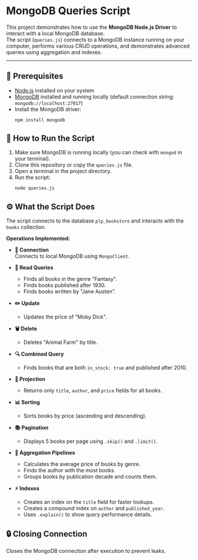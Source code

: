# MongoDB Queries Script

This project demonstrates how to use the **MongoDB Node.js Driver** to interact with a local MongoDB database.  
The script (`queries.js`) connects to a MongoDB instance running on your computer, performs various CRUD operations, and demonstrates advanced queries using aggregation and indexes.

---

## 📌 Prerequisites

- [Node.js](https://nodejs.org/) installed on your system  
- [MongoDB](https://www.mongodb.com/) installed and running locally (default connection string: `mongodb://localhost:27017`)  
- Install the MongoDB driver:
    ```bash
    npm install mongodb
    ```

## 🚀 How to Run the Script

1. Make sure MongoDB is running locally (you can check with `mongod` in your terminal).  
2. Clone this repository or copy the `queries.js` file.  
3. Open a terminal in the project directory.  
4. Run the script:
     ```bash
     node queries.js
     ```

## ⚙️ What the Script Does

The script connects to the database `plp_bookstore` and interacts with the `books` collection.

**Operations Implemented:**

- **🔌 Connection**  
    Connects to local MongoDB using `MongoClient`.

- **📖 Read Queries**  
    - Finds all books in the genre "Fantasy".  
    - Finds books published after 1930.  
    - Finds books written by "Jane Austen".

- **✏️ Update**  
    - Updates the price of "Moby Dick".

- **🗑️ Delete**  
    - Deletes "Animal Farm" by title.

- **🔍 Combined Query**  
    - Finds books that are both `in_stock: true` and published after 2010.

- **📝 Projection**  
    - Returns only `title`, `author`, and `price` fields for all books.

- **📊 Sorting**  
    - Sorts books by price (ascending and descending).

- **📚 Pagination**  
    - Displays 5 books per page using `.skip()` and `.limit()`.

- **🧩 Aggregation Pipelines**  
    - Calculates the average price of books by genre.  
    - Finds the author with the most books.  
    - Groups books by publication decade and counts them.

- **⚡ Indexes**  
    - Creates an index on the `title` field for faster lookups.  
    - Creates a compound index on `author` and `published_year`.  
    - Uses `.explain()` to show query performance details.

## 🔒 Closing Connection

Closes the MongoDB connection after execution to prevent leaks.
